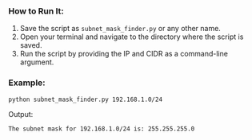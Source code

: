 
### How to Run It:

1. Save the script as `subnet_mask_finder.py` or any other name.
2. Open your terminal and navigate to the directory where the script is saved.
3. Run the script by providing the IP and CIDR as a command-line argument.

### Example:

```bash
python subnet_mask_finder.py 192.168.1.0/24
```

Output:
```
The subnet mask for 192.168.1.0/24 is: 255.255.255.0
```
